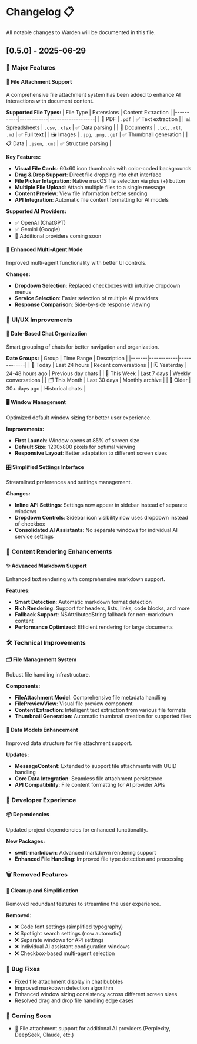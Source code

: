 # Changelog 📋

All notable changes to Warden will be documented in this file.

## [0.5.0] - 2025-06-29

### 🚀 Major Features

#### 📎 File Attachment Support

A comprehensive file attachment system has been added to enhance AI interactions with document content.

**Supported File Types:**
| File Type | Extensions | Content Extraction |
|-----------|------------|-------------------|
| 📄 PDF | `.pdf` | ✅ Text extraction |
| 📊 Spreadsheets | `.csv`, `.xlsx` | ✅ Data parsing |
| 📝 Documents | `.txt`, `.rtf`, `.md` | ✅ Full text |
| 🖼️ Images | `.jpg`, `.png`, `.gif` | ✅ Thumbnail generation |
| 📋 Data | `.json`, `.xml` | ✅ Structure parsing |

**Key Features:**

- **Visual File Cards**: 60x60 icon thumbnails with color-coded backgrounds
- **Drag & Drop Support**: Direct file dropping into chat interface
- **File Picker Integration**: Native macOS file selection via plus (+) button
- **Multiple File Upload**: Attach multiple files to a single message
- **Content Preview**: View file information before sending
- **API Integration**: Automatic file content formatting for AI models

**Supported AI Providers:**

- ✅ OpenAI (ChatGPT)
- ✅ Gemini (Google)
- 🔄 Additional providers coming soon

#### 📱 Enhanced Multi-Agent Mode

Improved multi-agent functionality with better UI controls.

**Changes:**

- **Dropdown Selection**: Replaced checkboxes with intuitive dropdown menus
- **Service Selection**: Easier selection of multiple AI providers
- **Response Comparison**: Side-by-side response viewing

### 🎨 UI/UX Improvements

#### 📅 Date-Based Chat Organization

Smart grouping of chats for better navigation and organization.

**Date Groups:**
| Group | Time Range | Description |
|-------|------------|-------------|
| 📅 Today | Last 24 hours | Recent conversations |
| 🗓️ Yesterday | 24-48 hours ago | Previous day chats |
| 📆 This Week | Last 7 days | Weekly conversations |
| 🗂️ This Month | Last 30 days | Monthly archive |
| 📁 Older | 30+ days ago | Historical chats |

#### 🖥️ Window Management

Optimized default window sizing for better user experience.

**Improvements:**

- **First Launch**: Window opens at 85% of screen size
- **Default Size**: 1200x800 pixels for optimal viewing
- **Responsive Layout**: Better adaptation to different screen sizes

#### 🎛️ Simplified Settings Interface

Streamlined preferences and settings management.

**Changes:**

- **Inline API Settings**: Settings now appear in sidebar instead of separate windows
- **Dropdown Controls**: Sidebar icon visibility now uses dropdown instead of checkbox
- **Consolidated AI Assistants**: No separate windows for individual AI service settings

### 📝 Content Rendering Enhancements

#### ✨ Advanced Markdown Support

Enhanced text rendering with comprehensive markdown support.

**Features:**

- **Smart Detection**: Automatic markdown format detection
- **Rich Rendering**: Support for headers, lists, links, code blocks, and more
- **Fallback Support**: NSAttributedString fallback for non-markdown content
- **Performance Optimized**: Efficient rendering for large documents

### 🛠️ Technical Improvements

#### 🗂️ File Management System

Robust file handling infrastructure.

**Components:**

- **FileAttachment Model**: Comprehensive file metadata handling
- **FilePreviewView**: Visual file preview component
- **Content Extraction**: Intelligent text extraction from various file formats
- **Thumbnail Generation**: Automatic thumbnail creation for supported files

#### 💾 Data Models Enhancement

Improved data structure for file attachment support.

**Updates:**

- **MessageContent**: Extended to support file attachments with UUID handling
- **Core Data Integration**: Seamless file attachment persistence
- **API Compatibility**: File content formatting for AI provider APIs

### 🔧 Developer Experience

#### 📦 Dependencies

Updated project dependencies for enhanced functionality.

**New Packages:**

- **swift-markdown**: Advanced markdown rendering support
- **Enhanced File Handling**: Improved file type detection and processing

### 🗑️ Removed Features

#### 🧹 Cleanup and Simplification

Removed redundant features to streamline the user experience.

**Removed:**

- ❌ Code font settings (simplified typography)
- ❌ Spotlight search settings (now automatic)
- ❌ Separate windows for API settings
- ❌ Individual AI assistant configuration windows
- ❌ Checkbox-based multi-agent selection

### 🐛 Bug Fixes

- Fixed file attachment display in chat bubbles
- Improved markdown detection algorithm
- Enhanced window sizing consistency across different screen sizes
- Resolved drag and drop file handling edge cases

### 🔮 Coming Soon

- 📎 File attachment support for additional AI providers (Perplexity, DeepSeek, Claude, etc.)
